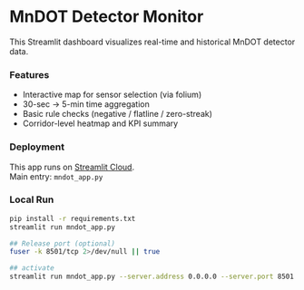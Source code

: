 # MnDOT Detector Monitor

This Streamlit dashboard visualizes real-time and historical MnDOT detector data.

### Features
- Interactive map for sensor selection (via folium)
- 30-sec → 5-min time aggregation
- Basic rule checks (negative / flatline / zero-streak)
- Corridor-level heatmap and KPI summary

### Deployment
This app runs on [Streamlit Cloud](https://share.streamlit.io).  
Main entry: `mndot_app.py`

### Local Run
```bash
pip install -r requirements.txt
streamlit run mndot_app.py

## Release port (optional)
fuser -k 8501/tcp 2>/dev/null || true

## activate
streamlit run mndot_app.py --server.address 0.0.0.0 --server.port 8501
